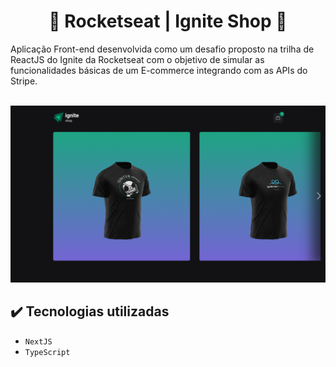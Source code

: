 <h1 align="center">👑 Rocketseat | Ignite Shop 👑</h1>

Aplicação Front-end desenvolvida como um desafio proposto na trilha de ReactJS do Ignite da Rocketseat com o objetivo de simular as funcionalidades básicas de um E-commerce integrando com as APIs do Stripe.

<div>
  <img src="https://img.shields.io/badge/license-MIT-green" alt="" />
  <img src="https://img.shields.io/badge/version-v1.0.0-blue" alt="" />
</div>

<img src="./public/readme-images/home-desktop-01.png" alt="" />

## ✔️ Tecnologias utilizadas

- ``NextJS``
- ``TypeScript``
